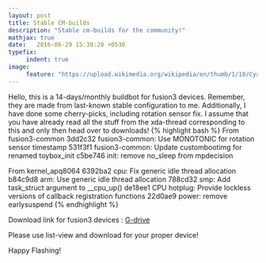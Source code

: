 ```yaml
---
layout: post
title: Stable CM-builds
description: "Stable cm-builds for the community!"
mathjax: true
date:   2016-06-29 15:30:28 +0530
typefix:
     indent: true
image:
     feature: "https://upload.wikimedia.org/wikipedia/en/thumb/1/10/CyanogenMod_logo.svg/1524px-CyanogenMod_logo.svg.png"
---
```


Hello, this is a 14-days/monthly buildbot for fusion3 devices. Remember, they are made from last-known stable
configuration to me. Additionally, I have done some cherry-picks, including rotation sensor fix.
I assume that you have already read all the stuff from the xda-thread corresponding to this and only then head
over to downloads!
{% highlight bash %}
From fusion3-common
3dd2c32 fusion3-common: Use MONOTONIC for rotation sensor timestamp
531f3f1 fusion3-common: Update custombootimg for renamed toybox_init
c5be746 init: remove no_sleep from mpdecision

From kernel_apq8064
6392ba2 cpu: Fix generic idle thread allocation
b84c9d8 arm: Use generic idle thread allocation
788cd32 smp: Add task_struct argument to __cpu_up()
de18ee1 CPU hotplug: Provide lockless versions of callback registration functions
22d0ae9 power: remove earlysuspend
{% endhighlight %}

Download link for fusion3 devices : [G-drive](https://drive.google.com/open?id=0B9yrk5QZnasiV1BaY1libUdBbWc)

Please use list-view and download for your proper device!

Happy Flashing!
